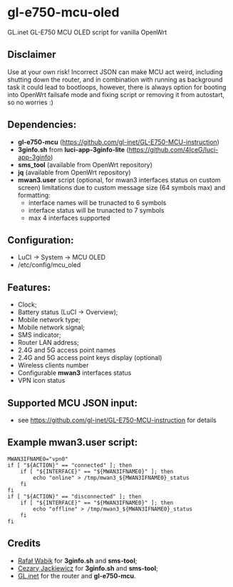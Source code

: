 # gl-e750-mcu-oled
GL.inet GL-E750 MCU OLED script for vanilla OpenWrt

## Disclaimer

Use at your own risk! Incorrect JSON can make MCU act weird, including shutting down the router, and in combination with running as background task it could lead to bootloops, however, there is always option for booting into OpenWrt failsafe mode and fixing script or removing it from autostart, so no worries :)

## Dependencies:
 * **gl-e750-mcu** (https://github.com/gl-inet/GL-E750-MCU-instruction)
 * **3ginfo.sh** from **luci-app-3ginfo-lite** (https://github.com/4IceG/luci-app-3ginfo)
 * **sms_tool** (available from OpenWrt repository)
 * **jq** (available from OpenWrt repository)
 * **mwan3.user** script (optional, for mwan3 interfaces status on custom screen)
   limitations due to custom message size (64 symbols max) and formatting:
    * interface names will be trunacted to 6 symbols
    * interface status will be trunacted to 7 symbols
    * max 4 interfaces supported

## Configuration:
 * LuCI -> System -> MCU OLED
 * /etc/config/mcu_oled

## Features:
 * Clock;
 * Battery status (LuCI -> Overview);
 * Mobile network type;
 * Mobile network signal;
 * SMS indicator;
 * Router LAN address;
 * 2.4G and 5G access point names
 * 2.4G and 5G access point keys display (optional)
 * Wireless clients number
 * Configurable **mwan3** interfaces status
 * VPN icon status

## Supported MCU JSON input:
 * see https://github.com/gl-inet/GL-E750-MCU-instruction for details

## Example mwan3.user script:

```
MWAN3IFNAME0="vpn0"
if [ "${ACTION}" == "connected" ]; then
    if [ "${INTERFACE}" == "${MWAN3IFNAME0}" ]; then
        echo "online" > /tmp/mwan3_${MWAN3IFNAME0}_status
    fi
fi
if [ "${ACTION}" == "disconnected" ]; then
    if [ "${INTERFACE}" == "${MWAN3IFNAME0}" ]; then
        echo "offline" > /tmp/mwan3_${MWAN3IFNAME0}_status
    fi
fi
```

## Credits
 * [Rafał Wabik](https://github.com/4IceG) for **3ginfo.sh** and **sms-tool**;
 * [Cezary Jackiewicz](https://github.com/obsy) for **3ginfo.sh** and **sms-tool**;
 * [GL.inet](https://github.com/gl-inet) for the router and **gl-e750-mcu**.
